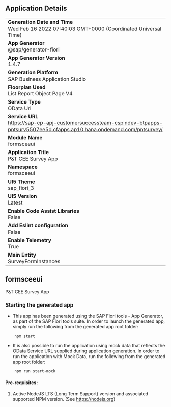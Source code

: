 ## Application Details
|               |
| ------------- |
|**Generation Date and Time**<br>Wed Feb 16 2022 07:40:03 GMT+0000 (Coordinated Universal Time)|
|**App Generator**<br>@sap/generator-fiori|
|**App Generator Version**<br>1.4.7|
|**Generation Platform**<br>SAP Business Application Studio|
|**Floorplan Used**<br>List Report Object Page V4|
|**Service Type**<br>OData Url|
|**Service URL**<br>https://sap-cp-apj-customersuccessteam-cspindev-btpapps-pntsurv5507ee5d.cfapps.ap10.hana.ondemand.com/pntsurvey/
|**Module Name**<br>formsceeui|
|**Application Title**<br>P&amp;T CEE Survey App|
|**Namespace**<br>formsceeui|
|**UI5 Theme**<br>sap_fiori_3|
|**UI5 Version**<br>Latest|
|**Enable Code Assist Libraries**<br>False|
|**Add Eslint configuration**<br>False|
|**Enable Telemetry**<br>True|
|**Main Entity**<br>SurveyFormInstances|

## formsceeui

P&amp;T CEE Survey App

### Starting the generated app

-   This app has been generated using the SAP Fiori tools - App Generator, as part of the SAP Fiori tools suite.  In order to launch the generated app, simply run the following from the generated app root folder:

```
    npm start
```

- It is also possible to run the application using mock data that reflects the OData Service URL supplied during application generation.  In order to run the application with Mock Data, run the following from the generated app root folder:

```
    npm run start-mock
```

#### Pre-requisites:

1. Active NodeJS LTS (Long Term Support) version and associated supported NPM version.  (See https://nodejs.org)


